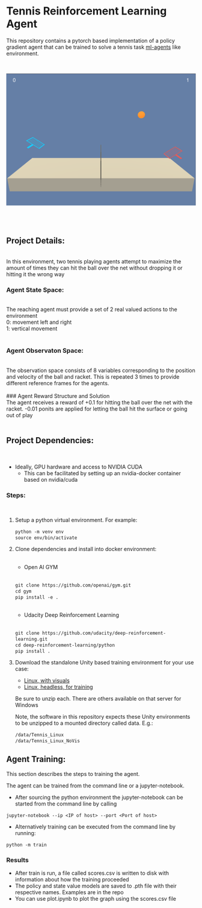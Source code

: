 # Tennis Reinforcement Learning Agent

This repository contains a pytorch based implementation of a policy gradient
agent that can be trained to solve a tennis task [ml-agents](https://github.com/Unity-Technologies/ml-agents/blob/main/docs/Learning-Environment-Examples.md) like
environment.

</br>

![Agent GIF](./Tennis.gif)

</br>

</br>

## Project Details:

</br>
In this environment, two tennis playing agents attempt to maximize the amount of times they can hit the ball over the net without dropping it or hitting it the wrong way
</br>

### Agent State Space:
</br>
The reaching agent must provide a set of 2 real valued actions to the environment
</br>
0: movement left and right </br>
1: vertical movement </br>
</br>

### Agent Observaton Space:
</br>
The observation space consists of 8 variables corresponding to the position and velocity of the ball and racket. This is repeated 3 times to provide different reference frames for the agents.
</br>
</br>
### Agent Reward Structure and Solution
</br>
The agent receives a reward of +0.1 for hitting the ball over the net with the racket. -0.01 ponits are applied for letting the ball hit the surface or going out of play
</br>
</br>

## Project Dependencies:
</br>

* Ideally, GPU hardware and access to NVIDIA CUDA
    *  This can be facilitated by setting up an nvidia-docker container based on nvidia/cuda 

### Steps:
</br>

1) Setup a python virtual environment. For example:

    ```
    python -m venv env
    source env/bin/activate
    ```

2) Clone dependencies and install into docker environment:

    </br>

   * Open AI GYM

   </br>

    ```
    git clone https://github.com/openai/gym.git
    cd gym
    pip install -e .
    ```
    </br>

   * Udacity Deep Reinforcement Learning

   </br>

    ```
    git clone https://github.com/udacity/deep-reinforcement-learning.git
    cd deep-reinforcement-learning/python
    pip install .
    ```

3) Download the standalone Unity based training environment for your use case:

    * [Linux, with visuals](https://s3-us-west-1.amazonaws.com/udacity-drlnd/P3/Tennis/Tennis_Linux.zip)
    * [Linux, headless, for training](https://s3-us-west-1.amazonaws.com/udacity-drlnd/P3/Tennis/Tennis_Linux_NoVis)

    Be sure to unzip each. There are others available on that server for Windows

    Note, the software in this repository expects these Unity environments to be unzipped to a mounted directory called data. E.g.:
    ```
    /data/Tennis_Linux
    /data/Tennis_Linux_NoVis
    ```

## Agent Training:

This section describes the steps to training the agent.

The agent can be trained from the command line or a jupyter-notebook.

* After sourcing the python environment the jupyter-notebook can be started from the command line by calling 
```
jupyter-notebook --ip <IP of host> --port <Port of host>
```
* Alternatively training can be executed from the command line by running:
```
python -m train
```

### Results
* After train is run, a file called scores.csv is written to disk with information about how the training proceeded
* The policy and state value models are saved to .pth file with their respective names. Examples are in the repo
* You can use plot.ipynb to plot the graph using the scores.csv file